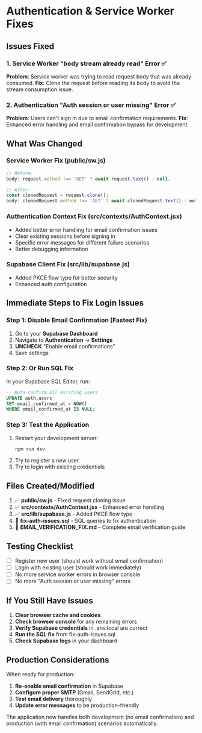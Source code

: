 # Authentication & Service Worker Fixes

## Issues Fixed

### 1. Service Worker "body stream already read" Error ✅
**Problem**: Service worker was trying to read request body that was already consumed.
**Fix**: Clone the request before reading its body to avoid the stream consumption issue.

### 2. Authentication "Auth session or user missing" Error ✅  
**Problem**: Users can't sign in due to email confirmation requirements.
**Fix**: Enhanced error handling and email confirmation bypass for development.

## What Was Changed

### Service Worker Fix (public/sw.js)
```javascript
// Before: 
body: request.method !== 'GET' ? await request.text() : null,

// After:
const clonedRequest = request.clone();
body: clonedRequest.method !== 'GET' ? await clonedRequest.text() : null,
```

### Authentication Context Fix (src/contexts/AuthContext.jsx)
- Added better error handling for email confirmation issues
- Clear existing sessions before signing in
- Specific error messages for different failure scenarios
- Better debugging information

### Supabase Client Fix (src/lib/supabase.js)
- Added PKCE flow type for better security
- Enhanced auth configuration

## Immediate Steps to Fix Login Issues

### Step 1: Disable Email Confirmation (Fastest Fix)
1. Go to your **Supabase Dashboard**
2. Navigate to **Authentication** → **Settings**
3. **UNCHECK** "Enable email confirmations"
4. Save settings

### Step 2: Or Run SQL Fix
In your Supabase SQL Editor, run:
```sql
-- Auto-confirm all existing users
UPDATE auth.users 
SET email_confirmed_at = NOW()
WHERE email_confirmed_at IS NULL;
```

### Step 3: Test the Application
1. Restart your development server:
   ```bash
   npm run dev
   ```
2. Try to register a new user
3. Try to login with existing credentials

## Files Created/Modified

1. ✅ **public/sw.js** - Fixed request cloning issue
2. ✅ **src/contexts/AuthContext.jsx** - Enhanced error handling  
3. ✅ **src/lib/supabase.js** - Added PKCE flow type
4. 📄 **fix-auth-issues.sql** - SQL queries to fix authentication
5. 📄 **EMAIL_VERIFICATION_FIX.md** - Complete email verification guide

## Testing Checklist

- [ ] Register new user (should work without email confirmation)
- [ ] Login with existing user (should work immediately)
- [ ] No more service worker errors in browser console
- [ ] No more "Auth session or user missing" errors

## If You Still Have Issues

1. **Clear browser cache and cookies**
2. **Check browser console** for any remaining errors
3. **Verify Supabase credentials** in .env.local are correct
4. **Run the SQL fix** from fix-auth-issues.sql
5. **Check Supabase logs** in your dashboard

## Production Considerations

When ready for production:
1. **Re-enable email confirmation** in Supabase
2. **Configure proper SMTP** (Gmail, SendGrid, etc.)
3. **Test email delivery** thoroughly
4. **Update error messages** to be production-friendly

The application now handles both development (no email confirmation) and production (with email confirmation) scenarios automatically.
